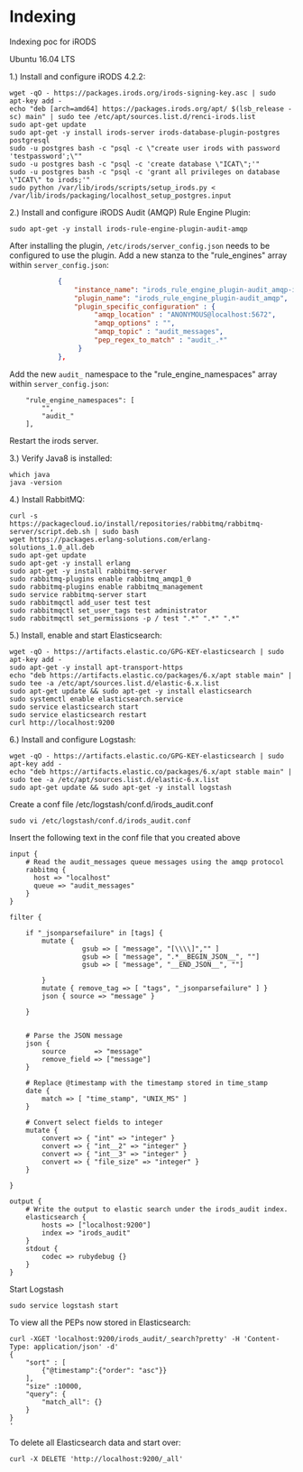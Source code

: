 # Indexing
Indexing poc for iRODS

Ubuntu 16.04 LTS

1.) Install and configure iRODS 4.2.2:
```
wget -qO - https://packages.irods.org/irods-signing-key.asc | sudo apt-key add -
echo "deb [arch=amd64] https://packages.irods.org/apt/ $(lsb_release -sc) main" | sudo tee /etc/apt/sources.list.d/renci-irods.list
sudo apt-get update
sudo apt-get -y install irods-server irods-database-plugin-postgres postgresql
sudo -u postgres bash -c "psql -c \"create user irods with password 'testpassword';\""
sudo -u postgres bash -c "psql -c 'create database \"ICAT\";'"
sudo -u postgres bash -c "psql -c 'grant all privileges on database \"ICAT\" to irods;'"
sudo python /var/lib/irods/scripts/setup_irods.py < /var/lib/irods/packaging/localhost_setup_postgres.input
```

2.) Install and configure iRODS Audit (AMQP) Rule Engine Plugin:
```
sudo apt-get -y install irods-rule-engine-plugin-audit-amqp
```
After installing the plugin, `/etc/irods/server_config.json` needs to be configured to use the plugin.
Add a new stanza to the "rule_engines" array within `server_config.json`:
```json
            {
                "instance_name": "irods_rule_engine_plugin-audit_amqp-instance",
                "plugin_name": "irods_rule_engine_plugin-audit_amqp",
                "plugin_specific_configuration" : {
                     "amqp_location" : "ANONYMOUS@localhost:5672",
                     "amqp_options" : "",
                     "amqp_topic" : "audit_messages",
                     "pep_regex_to_match" : "audit_.*"
                 }
            },
```
Add the new `audit_` namespace to the "rule_engine_namespaces" array within `server_config.json`:
```
    "rule_engine_namespaces": [
        "", 
        "audit_"
    ], 
```
Restart the irods server.

3.) Verify Java8 is installed:
```
which java
java -version
```

4.) Install RabbitMQ:
```
curl -s https://packagecloud.io/install/repositories/rabbitmq/rabbitmq-server/script.deb.sh | sudo bash
wget https://packages.erlang-solutions.com/erlang-solutions_1.0_all.deb
sudo apt-get update
sudo apt-get -y install erlang
sudo apt-get -y install rabbitmq-server
sudo rabbitmq-plugins enable rabbitmq_amqp1_0
sudo rabbitmq-plugins enable rabbitmq_management
sudo service rabbitmq-server start
sudo rabbitmqctl add_user test test
sudo rabbitmqctl set_user_tags test administrator
sudo rabbitmqctl set_permissions -p / test ".*" ".*" ".*"

```
5.) Install, enable and start Elasticsearch:
```
wget -qO - https://artifacts.elastic.co/GPG-KEY-elasticsearch | sudo apt-key add -
sudo apt-get -y install apt-transport-https
echo "deb https://artifacts.elastic.co/packages/6.x/apt stable main" | sudo tee -a /etc/apt/sources.list.d/elastic-6.x.list
sudo apt-get update && sudo apt-get -y install elasticsearch
sudo systemctl enable elasticsearch.service
sudo service elasticsearch start
sudo service elasticsearch restart
curl http://localhost:9200
```

6.) Install and configure Logstash:
```
wget -qO - https://artifacts.elastic.co/GPG-KEY-elasticsearch | sudo apt-key add -
echo "deb https://artifacts.elastic.co/packages/6.x/apt stable main" | sudo tee -a /etc/apt/sources.list.d/elastic-6.x.list
sudo apt-get update && sudo apt-get -y install logstash
```
Create a conf file /etc/logstash/conf.d/irods_audit.conf 
```
sudo vi /etc/logstash/conf.d/irods_audit.conf
```
Insert the following text in the conf file that you created above
```
input {
    # Read the audit_messages queue messages using the amqp protocol
    rabbitmq {
      host => "localhost"
      queue => "audit_messages"
    }
}

filter {

    if "_jsonparsefailure" in [tags] {
        mutate {
                  gsub => [ "message", "[\\\\]","" ]
                  gsub => [ "message", ".*__BEGIN_JSON__", ""]
                  gsub => [ "message", "__END_JSON__", ""]

        }
        mutate { remove_tag => [ "tags", "_jsonparsefailure" ] }
        json { source => "message" }

    }


    # Parse the JSON message
    json {
        source       => "message"
        remove_field => ["message"]
    }

    # Replace @timestamp with the timestamp stored in time_stamp
    date {
        match => [ "time_stamp", "UNIX_MS" ]
    }

    # Convert select fields to integer
    mutate {
        convert => { "int" => "integer" }
        convert => { "int__2" => "integer" }
        convert => { "int__3" => "integer" }
        convert => { "file_size" => "integer" }
    }

}

output {
    # Write the output to elastic search under the irods_audit index.
    elasticsearch {
        hosts => ["localhost:9200"]
        index => "irods_audit"
    }
    stdout {
        codec => rubydebug {}
    }
}
```
Start Logstash
```
sudo service logstash start
```
To view all the PEPs now stored in Elasticsearch:
```
curl -XGET 'localhost:9200/irods_audit/_search?pretty' -H 'Content-Type: application/json' -d'
{
    "sort" : [
        {"@timestamp":{"order": "asc"}}
    ],
    "size" :10000,
    "query": {
        "match_all": {}
    }
}
'
```

To delete all Elasticsearch data and start over:
```
curl -X DELETE 'http://localhost:9200/_all'
```


